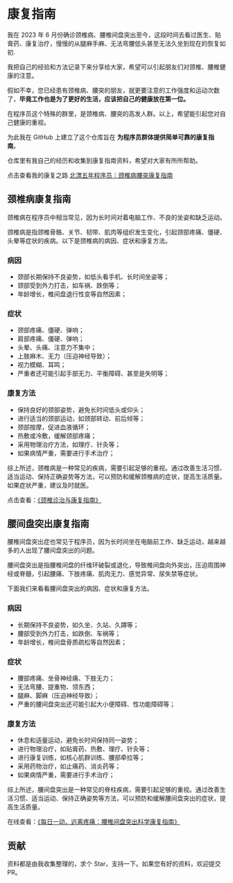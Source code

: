 # 康复指南

我在 2023 年 6 月份确诊颈椎病、腰椎间盘突出至今，这段时间去看过医生、贴膏药、康复治疗，慢慢的从腿麻手麻、无法弯腰低头甚至无法久坐到现在的恢复如初.

我把自己的经验和方法记录下来分享给大家，希望可以引起朋友们对颈椎、腰椎健康的注意。

假如不幸，您已经患有颈椎病、腰突的朋友，就更要注意的工作强度和运动次数了，**毕竟工作也是为了更好的生活，应该把自己的健康放在第一位。**

在程序员这个特殊的群里，是颈椎病、腰突的高发人群。以上，希望能引起您对自己健康的重视。

为此我在 GitHub 上建立了这个仓库旨在 **为程序员群体提供简单可靠的康复指南**。

仓库里有我自己的经历和收集到康复指南资料，希望对大家有所所帮助。

点击查看我的康复之路 [北漂五年程序员｜颈椎病腰突康复指南](https://ansonznl.github.io/life-essay/我的颈椎病腰突康复历程.html)

## 颈椎病康复指南

颈椎病在程序员中相当常见，因为长时间对着电脑工作、不良的坐姿和缺乏运动。

颈椎病是指颈椎骨骼、关节、韧带、肌肉等组织发生变化，引起颈部疼痛、僵硬、头晕等症状的疾病。以下是颈椎病的病因、症状和康复方法。

### 病因

- 颈部长期保持不良姿势，如低头看手机、长时间坐姿等；
- 颈部受到外力打击，如车祸、跌倒等；
- 年龄增长，椎间盘退行性变等自然因素；

### 症状

- 颈部疼痛、僵硬、弹响；
- 肩部疼痛、僵硬、弹响；
- 头晕、头痛、注意力不集中；
- 上肢麻木、无力（压迫神经导致）；
- 视力模糊、耳鸣；
- 严重者还可能引起手部无力、平衡障碍、甚至是失明等；

### 康复方法

- 保持良好的颈部姿势，避免长时间低头或仰头；
- 进行适当的颈部运动，如颈部转动、前后倾等；
- 颈部按摩，促进血液循环；
- 热敷或冷敷，缓解颈部疼痛；
- 采用物理治疗方法，如理疗、针灸等；
- 如果病情严重，需要进行手术治疗；

综上所述，颈椎病是一种常见的疾病，需要引起足够的重视。通过改善生活习惯、适当运动、保持正确姿势等方法，可以预防和缓解颈椎病的症状，提高生活质量。如果症状严重，建议及时就医。

点击查看：[《颈椎诊治与康复指南》](https://ansonznl.github.io/RehabilitationGuide/颈椎病康复指南/颈椎诊治与康复指南.pdf)

## 腰间盘突出康复指南

腰椎间盘突出症也常见于程序员，因为长时间坐在电脑前工作、缺乏运动，越来越多的人出现了腰间盘突出的问题。

腰间盘突出是指腰椎间盘的纤维环破裂或退化，导致椎间盘向外突出，压迫周围神经或脊髓，引起腰痛、下肢疼痛、肌肉无力、感觉异常、尿失禁等症状。

下面我们来看看腰间盘突出的病因、症状和康复方法。

### 病因

- 长期保持不良姿势，如久坐、久站、久蹲等；
- 腰部受到外力打击，如跌倒、车祸等；
- 年龄增长，椎间盘骨质疏松等自然因素；

### 症状

- 腰部疼痛、坐骨神经痛、下肢无力；
- 无法弯腰、提重物、领东西；
- 腿麻、脚麻（压迫神经导致）；
- 严重的腰间盘突出还可能引起大小便障碍、性功能障碍等；

### 康复方法

- 休息和适量运动，避免长时间保持同一姿势；
- 进行物理治疗，如贴膏药、热敷、理疗、针灸等；
- 进行康复训练，如核心肌群训练、腰部牵拉等；
- 采用药物治疗，如止痛药、消炎药等；
- 如果病情严重，需要进行手术治疗；

综上所述，腰间盘突出是一种常见的脊柱疾病，需要引起足够的重视。通过改善生活习惯、适当运动、保持正确姿势等方法，可以预防和缓解腰间盘突出的症状，提高生活质量。

在线查看：[《每日一动，远离疼痛：腰椎间盘突出科学康复指南》](https://ansonznl.github.io/RehabilitationGuide/腰间盘突出康复指南/每日一动，远离疼痛：腰椎间盘突出科学康复指南_罗炜樑.pdf)

## 贡献

资料都是由我收集整理的，求个 Star，支持一下。如果您有好的资料，欢迎提交 PR。
